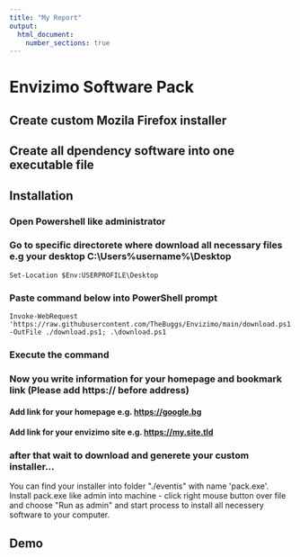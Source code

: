 ```yaml
---
title: "My Report"
output:
  html_document:
    number_sections: true
---
```


# Envizimo Software Pack

## Create custom Mozila Firefox installer

## Create all dpendency software into one executable file

## Installation

### Open Powershell like administrator

### Go to specific directorete where download all necessary files e.g your desktop C:\Users\%username%\Desktop

```powershel
Set-Location $Env:USERPROFILE\Desktop
```

### Pаstе command below into PowerShell prompt

```powershel
Invoke-WebRequest 'https://raw.githubusercontent.com/TheBuggs/Envizimo/main/download.ps1' -OutFile ./download.ps1; .\download.ps1
```

### Execute the command

### Now you write information for your homepage and bookmark link (Please add https:// before address)

#### Add link for your homepage e.g. https://google.bg

#### Add link for your envizimo site e.g. https://my.site.tld

### after that wait to download and generete your custom installer...

You can find your installer into folder "./eventis" with name 'pack.exe'. Install pack.exe like admin into machine - click right mouse button over file and choose "Run as admin" and start process to install all necessery software to your computer.

## Demo
